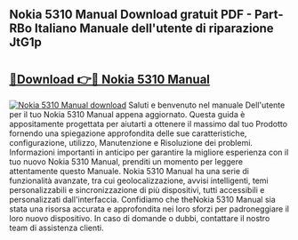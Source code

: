 ## Nokia 5310 Manual Download gratuit PDF - Part-RBo Italiano Manuale dell'utente di riparazione JtG1p

# <h2><a href="http://dfgqzuo.blite.top/?on=Nokia+5310+Manual">🔗Download 👉🔴 Nokia 5310 Manual</a></h2>

[![Nokia 5310 Manual download](https://i.imgur.com/lujVjoI.png)](http://dfgqzuo.blite.top/?on=Nokia+5310+Manual)
Saluti e benvenuto nel manuale Dell'utente per il tuo Nokia 5310 Manual appena aggiornato. Questa guida è appositamente progettata per aiutarti a ottenere il massimo dal tuo Prodotto fornendo una spiegazione approfondita delle sue caratteristiche, configurazione, utilizzo, Manutenzione e Risoluzione dei problemi. Informazioni importanti in anticipo per garantire la migliore esperienza con il tuo nuovo Nokia 5310 Manual, prenditi un momento per leggere attentamente questo Manuale. Nokia 5310 Manual ha una serie di funzionalità avanzate, tra cui geolocalizzazione, avvisi intelligenti, temi personalizzabili e sincronizzazione di più dispositivi, tutti accessibili e personalizzati dall'interfaccia. Confidiamo che theNokia 5310 Manual sia stata una risorsa accurata e approfondita nei loro sforzi per padroneggiare il loro nuovo dispositivo. In caso di domande o dubbi, contattare il nostro team di assistenza clienti.

